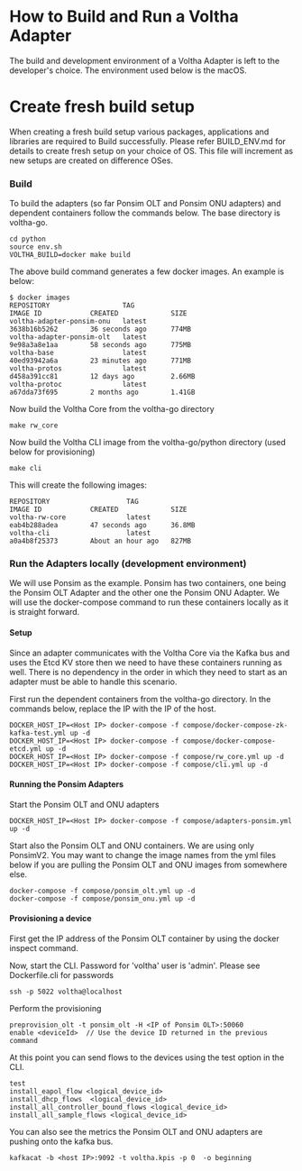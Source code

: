 # How to Build and Run a Voltha Adapter

The build and development environment of a Voltha Adapter is left to the developer's choice.  The 
environment used below is the macOS. 

# Create fresh build setup
When creating a fresh build setup various packages, applications and libraries are required to Build successfully.
Please refer BUILD_ENV.md for details to create fresh setup on your choice of OS.
This file will increment as new setups are created on difference OSes.

### Build

To build the adapters (so far Ponsim OLT and Ponsim ONU adapters) and dependent containers follow 
the commands below. The base directory is voltha-go. 

```
cd python
source env.sh
VOLTHA_BUILD=docker make build
```

The above build command generates a few docker images. An example is below:

```
$ docker images
REPOSITORY                  TAG                                        IMAGE ID            CREATED             SIZE
voltha-adapter-ponsim-onu   latest                                     3638b16b5262        36 seconds ago      774MB
voltha-adapter-ponsim-olt   latest                                     9e98a3a8e1aa        58 seconds ago      775MB
voltha-base                 latest                                     40ed93942a6a        23 minutes ago      771MB
voltha-protos               latest                                     d458a391cc81        12 days ago         2.66MB
voltha-protoc               latest                                     a67dda73f695        2 months ago        1.41GB
```

Now build the Voltha Core from the voltha-go directory
```
make rw_core
```

Now build the Voltha CLI image from the voltha-go/python directory (used below for provisioning)
```
make cli
```

This will create the following images:
```
REPOSITORY                   TAG                                        IMAGE ID            CREATED             SIZE
voltha-rw-core               latest                                     eab4b288adea        47 seconds ago      36.8MB
voltha-cli                   latest                                     a0a4b8f25373        About an hour ago   827MB
```

### Run the Adapters locally (development environment)

We will use Ponsim as the example.  Ponsim has two containers, one being the Ponsim OLT Adapter and 
the other one the Ponsim ONU Adapter. We will use the docker-compose command to run these containers locally 
as it is straight forward.

#### Setup
Since an adapter communicates with the Voltha Core via the Kafka bus and uses the Etcd KV store then we 
need to have these containers running as well.   There is no dependency in the order in which they need to 
start as an adapter must be able to handle this scenario. 
 
First run the dependent containers from the voltha-go directory. In the commands below, replace the IP 
with the IP of the host.
```
DOCKER_HOST_IP=<Host IP> docker-compose -f compose/docker-compose-zk-kafka-test.yml up -d
DOCKER_HOST_IP=<Host IP> docker-compose -f compose/docker-compose-etcd.yml up -d
DOCKER_HOST_IP=<Host IP> docker-compose -f compose/rw_core.yml up -d
DOCKER_HOST_IP=<Host IP> docker-compose -f compose/cli.yml up -d
```
#### Running the Ponsim Adapters

Start the Ponsim OLT and ONU adapters
```
DOCKER_HOST_IP=<Host IP> docker-compose -f compose/adapters-ponsim.yml up -d
```

Start also the Ponsim OLT and ONU containers.  We are using only PonsimV2. You may want to change the 
image names from the yml files below if you are pulling the Ponsim OLT and ONU images from somewhere else.

```
docker-compose -f compose/ponsim_olt.yml up -d
docker-compose -f compose/ponsim_onu.yml up -d
```

#### Provisioning a device

First get the IP address of the Ponsim OLT container by using the docker inspect command.

Now, start the CLI. Password for 'voltha' user is 'admin'. Please see Dockerfile.cli for passwords

```shell
ssh -p 5022 voltha@localhost
```

Perform the provisioning

```shell
preprovision_olt -t ponsim_olt -H <IP of Ponsim OLT>:50060
enable <deviceId>  // Use the device ID returned in the previous command
```

At this point you can send flows to the devices using the test option in the CLI. 
```shell
test
install_eapol_flow <logical_device_id>
install_dhcp_flows  <logical_device_id>
install_all_controller_bound_flows <logical_device_id>
install_all_sample_flows <logical_device_id>
```

You can also see the metrics the Ponsim OLT and ONU adapters are pushing onto the kafka bus.

```shell
kafkacat -b <host IP>:9092 -t voltha.kpis -p 0  -o beginning
```

